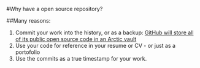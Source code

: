 #Why have a open source repository?

##Many reasons:

1. Commit your work into the history, or as a backup: [GitHub will store all of its public open source code in an Arctic vault](https://www.engadget.com/2019/11/15/github-store-public-open-source-code-arctic-vault/)
2. Use your code for reference in your resume or CV - or just as a portofolio
3. Use the commits as a true timestamp for your work.

